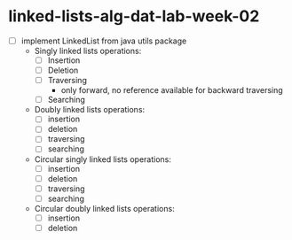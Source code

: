 # linked-lists-alg-dat-lab-week-02

* [ ] implement LinkedList from java utils package
  * Singly linked lists operations:
    * [ ] Insertion
    * [ ] Deletion
    * [ ] Traversing
      * only forward, no reference available for backward traversing
    * [ ] Searching

  * Doubly linked lists operations:
    * [ ] insertion
    * [ ] deletion
    * [ ] traversing
    * [ ] searching

  * Circular singly linked lists operations:
    * [ ] insertion
    * [ ] deletion
    * [ ] traversing
    * [ ] searching

  * Circular doubly linked lists operations:
    * [ ] insertion
    * [ ] deletion